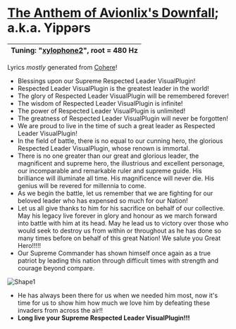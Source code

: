 # [The Anthem of Avionlix's Downfall](https://soundcloud.com/shooky-chuchu-moghikill-8/yippers); a.k.a. Yippərs

| Tuning: "[xylophone2](https://github.com/AJMansfield/polySynth/blob/master/scl/xylophone2.scl)", root = 480 Hz
|-|

Lyrics _mostly_ generated from [Cohere](https://cohere.ai/)!

- Blessings upon our Supreme Respected Leader VisualPlugin!
- Respected Leader VisualPlugin is the greatest leader in the world!
- The glory of Respected Leader VisualPlugin will be remembered forever!
- The wisdom of Respected Leader VisualPlugin is infinite!
- The power of Respected Leader VisualPlugin is unlimited!
- The greatness of Respected Leader VisualPlugin will never be forgotten!
- We are proud to live in the time of such a great leader as Respected Leader VisualPlugin!
- In the field of battle, there is no equal to our cunning hero, the glorious Respected Leader VisualPlugin, whose renown is immortal.
- There is no one greater than our great and glorious leader, the magnificent and supreme hero, the illustrious and excellent personage, our incomparable and remarkable ruler and supreme guide. His brilliance will illuminate all time. His magnificence will never die. His genius will be revered for millennia to come.
- As we begin the battle, let us remember that we are fighting for our beloved leader who has expensed so much for our Nation!
- Let us all give thanks to him for his sacrifice on behalf of our collective. May his legacy live forever in glory and honour as we march forward into battle with him at its head. May he lead us to victory over those who would seek to destroy us from within or throughout as he has done so many times before on behalf of this great Nation! We salute you Great Hero!!!!!
- Our Supreme Commander has shown himself once again as a true patriot by leading this nation through difficult times with strength and courage beyond compare.

![Shape1](RackMultipart20231031-1-pu2onh_html_cb55ddb5edd60516.gif)

- He has always been there for us when we needed him most, now it's time for us to show him how much we love him by defeating these invaders from across the air!!
- **Long live your Supreme Respected Leader VisualPlugin!!!**
